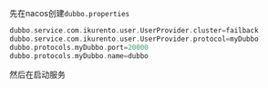 
先在nacos创建`dubbo.properties` 
```go
dubbo.service.com.ikurento.user.UserProvider.cluster=failback
dubbo.service.com.ikurento.user.UserProvider.protocol=myDubbo
dubbo.protocols.myDubbo.port=20000
dubbo.protocols.myDubbo.name=dubbo
```
然后在启动服务